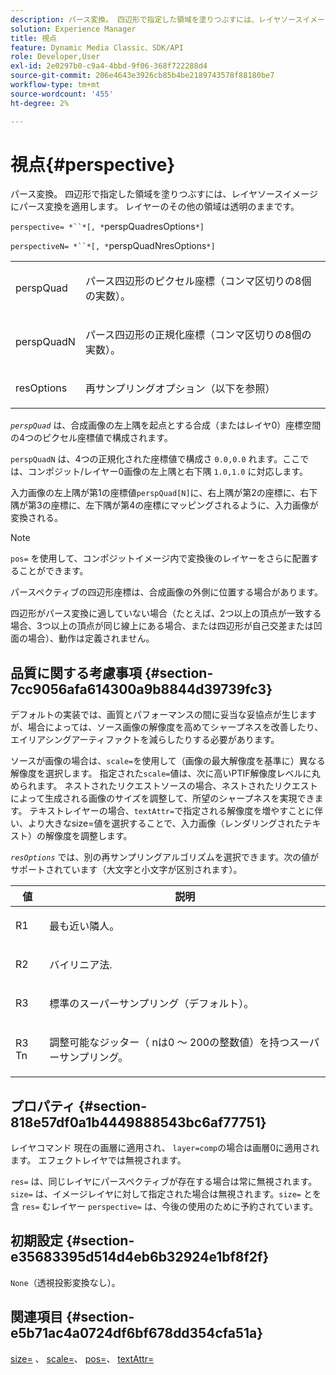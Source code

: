 ```yaml
---
description: パース変換。 四辺形で指定した領域を塗りつぶすには、レイヤソースイメージにパース変換を適用します。 レイヤーのその他の領域は透明のままです。
solution: Experience Manager
title: 視点
feature: Dynamic Media Classic、SDK/API
role: Developer,User
exl-id: 2e0297b0-c9a4-4bbd-9f06-368f722288d4
source-git-commit: 206e4643e3926cb85b4be2189743578f88180be7
workflow-type: tm+mt
source-wordcount: '455'
ht-degree: 2%

---
```


# 視点{#perspective}

パース変換。 四辺形で指定した領域を塗りつぶすには、レイヤソースイメージにパース変換を適用します。 レイヤーのその他の領域は透明のままです。

`perspective= *``*[, *`perspQuadresOptions`*]`

`perspectiveN= *``*[, *`perspQuadNresOptions`*]`

<table id="simpletable_4BD38BBF53964F7D97B9E58914C97B3F"> 
 <tr class="strow"> 
  <td class="stentry"> <p><span class="varname"> perspQuad</span> </p></td> 
  <td class="stentry"> <p>パース四辺形のピクセル座標（コンマ区切りの8個の実数）。 </p></td> 
 </tr> 
 <tr class="strow"> 
  <td class="stentry"> <p><span class="varname"> perspQuadN</span> </p></td> 
  <td class="stentry"> <p>パース四辺形の正規化座標（コンマ区切りの8個の実数）。 </p></td> 
 </tr> 
 <tr class="strow"> 
  <td class="stentry"> <p><span class="varname"> resOptions</span> </p></td> 
  <td class="stentry"> <p>再サンプリングオプション（以下を参照） </p></td> 
 </tr> 
</table>

*`perspQuad`* は、合成画像の左上隅を起点とする合成（またはレイヤ0）座標空間の4つのピクセル座標値で構成されます。

`perspQuadN` は、4つの正規化された座標値で構成さ `0.0,0.0` れます。ここでは、コンポジット/レイヤー0画像の左上隅と右下隅 `1.0,1.0` に対応します。

入力画像の左上隅が第1の座標値`perspQuad[N]`に、右上隅が第2の座標に、右下隅が第3の座標に、左下隅が第4の座標にマッピングされるように、入力画像が変換される。

>[!NOTE]
>
>`pos=` を使用して、コンポジットイメージ内で変換後のレイヤーをさらに配置することができます。

パースペクティブの四辺形座標は、合成画像の外側に位置する場合があります。

四辺形がパース変換に適していない場合（たとえば、2つ以上の頂点が一致する場合、3つ以上の頂点が同じ線上にある場合、または四辺形が自己交差または凹面の場合）、動作は定義されません。

## 品質に関する考慮事項 {#section-7cc9056afa614300a9b8844d39739fc3}

デフォルトの実装では、画質とパフォーマンスの間に妥当な妥協点が生じますが、場合によっては、ソース画像の解像度を高めてシャープネスを改善したり、エイリアシングアーティファクトを減らしたりする必要があります。

ソースが画像の場合は、`scale=`を使用して（画像の最大解像度を基準に）異なる解像度を選択します。 指定された`scale=`値は、次に高いPTIF解像度レベルに丸められます。 ネストされたリクエストソースの場合、ネストされたリクエストによって生成される画像のサイズを調整して、所望のシャープネスを実現できます。 テキストレイヤーの場合、`textAttr=`で指定される解像度を増やすことに伴い、より大きなsize=値を選択することで、入力画像（レンダリングされたテキスト）の解像度を調整します。

*`resOptions`* では、別の再サンプリングアルゴリズムを選択できます。次の値がサポートされています（大文字と小文字が区別されます）。

<table id="table_0F20007986324E228096888ED37219C0"> 
 <thead> 
  <tr> 
   <th class="entry"> <b> 値</b> </th> 
   <th class="entry"> <b> 説明</b> </th> 
  </tr> 
 </thead>
 <tbody> 
  <tr> 
   <td> <p> <span class="codeph"> R1</span> </p> </td> 
   <td> <p> 最も近い隣人。 </p> </td> 
  </tr> 
  <tr> 
   <td> <p> <span class="codeph"> R2</span> </p> </td> 
   <td> <p> バイリニア法. </p> </td> 
  </tr> 
  <tr> 
   <td> <p> <span class="codeph"> R3</span> </p> </td> 
   <td> <p> 標準のスーパーサンプリング（デフォルト）。 </p> </td> 
  </tr> 
  <tr> 
   <td> <p> <span class="codeph">R3<span class="varname"> Tn</span></span> </p> </td> 
   <td> <p> 調整可能なジッター（<span class="varname"> n</span>は0 ～ 200の整数値）を持つスーパーサンプリング。 </p> </td> 
  </tr> 
 </tbody> 
</table>

## プロパティ {#section-818e57df0a1b4449888543bc6af77751}

レイヤコマンド 現在の画層に適用され、 `layer=comp`の場合は画層0に適用されます。 エフェクトレイヤでは無視されます。

`res=` は、同じレイヤにパースペクティブが存在する場合は常に無視されます。`size=` は、イメージレイヤに対して指定された場合は無視されます。`size=` とを含 `res=` むレイヤー `perspective=` は、今後の使用のために予約されています。

## 初期設定 {#section-e35683395d514d4eb6b32924e1bf8f2f}

`None`（透視投影変換なし）。

## 関連項目 {#section-e5b71ac4a0724df6bf678dd354cfa51a}

[size=](../../../../../is-api/http-ref/image-serving-api-ref/c-http-protocol-reference/c-data-types/r-size.md#reference-04d383f32c7b4003bed9978cb854747b) 、 [scale=](../../../../../is-api/http-ref/image-serving-api-ref/c-http-protocol-reference/c-command-reference/r-is-http-scale.md#reference-098c30cea1764f189e6f7c7e400cc065)、 [pos=](../../../../../is-api/http-ref/image-serving-api-ref/c-http-protocol-reference/c-command-reference/r-pos.md#reference-65de948f4b404f1182b22119ca332143)、 [textAttr=](../../../../../is-api/http-ref/image-serving-api-ref/c-http-protocol-reference/c-command-reference/r-textattr.md#reference-ff00484fa3244286abeff34911f7ec0d)
